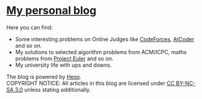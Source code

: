 # [My personal blog](https://jstztzy.github.io)
Here you can find:  
* Some interesting problems on Online Judges like [CodeForces](https://codeforces.com), [AtCoder](http://atcoder.jp/) and so on.  
* My solutions to selected algorithm problems from ACM/ICPC, maths problems from [Project Euler](https://projecteuler.net) and so on.  
* My university life with ups and downs.  


The blog is powered by [Hexo](https://hexo.io/).  
COPYRIGHT NOTICE: All articles in this blog are licensed under [CC BY-NC-SA 3.0](https://creativecommons.org/licenses/by-nc-sa/3.0/) unless stating additionally.

